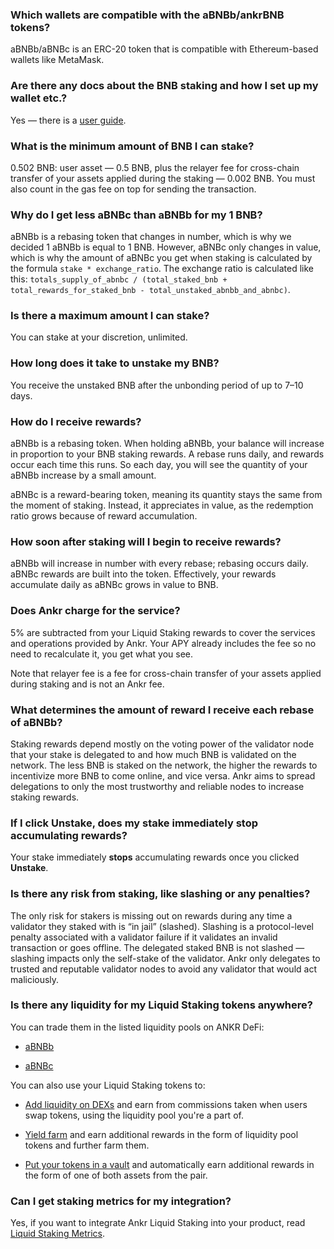 ### Which wallets are compatible with the aBNBb/ankrBNB tokens?

aBNBb/aBNBc is an ERC-20 token that is compatible with Ethereum-based wallets like MetaMask.

### Are there any docs about the BNB staking and how I set up my wallet etc.?

Yes — there is a [user guide](https://www.ankr.com/docs/staking/liquid-staking/bnb/stake/).

### What is the minimum amount of BNB I can stake?

0.502 BNB: user asset — 0.5 BNB, plus the relayer fee for cross-chain transfer of your assets applied during the staking — 0.002 BNB. You must also count in the gas fee on top for sending the transaction.

### Why do I get less aBNBc than aBNBb for my 1 BNB?

aBNBb is a rebasing token that changes in number, which is why we decided 1 aBNBb is equal to 1 BNB. However, aBNBc only changes in value, which is why the amount of aBNBc you get when staking is calculated by the formula `stake * exchange_ratio`. The exchange ratio is calculated like this: `totals_supply_of_abnbc / (total_staked_bnb + total_rewards_for_staked_bnb - total_unstaked_abnbb_and_abnbc)`.

### Is there a maximum amount I can stake?

You can stake at your discretion, unlimited.

### How long does it take to unstake my BNB?

You receive the unstaked BNB after the unbonding period of up to 7–10 days.

### How do I receive rewards?

aBNBb is a rebasing token. When holding aBNBb, your balance will increase in proportion to your BNB staking rewards. A rebase runs daily, and rewards occur each time this runs. So each day, you will see the quantity of your aBNBb increase by a small amount.  

  

aBNBc is a reward-bearing token, meaning its quantity stays the same from the moment of staking. Instead, it appreciates in value, as the redemption ratio grows because of reward accumulation.

### How soon after staking will I begin to receive rewards?

aBNBb will increase in number with every rebase; rebasing occurs daily. aBNBc rewards are built into the token. Effectively, your rewards accumulate daily as aBNBc grows in value to BNB.

### Does Ankr charge for the service?

5% are subtracted from your Liquid Staking rewards to cover the services and operations provided by Ankr. Your APY already includes the fee so no need to recalculate it, you get what you see.  

  

Note that relayer fee is a fee for cross-chain transfer of your assets applied during staking and is not an Ankr fee.

### What determines the amount of reward I receive each rebase of aBNBb?

Staking rewards depend mostly on the voting power of the validator node that your stake is delegated to and how much BNB is validated on the network. The less BNB is staked on the network, the higher the rewards to incentivize more BNB to come online, and vice versa. Ankr aims to spread delegations to only the most trustworthy and reliable nodes to increase staking rewards.

### If I click Unstake, does my stake immediately stop accumulating rewards?

Your stake immediately **stops** accumulating rewards once you clicked **Unstake**.

### Is there any risk from staking, like slashing or any penalties?

The only risk for stakers is missing out on rewards during any time a validator they staked with is “in jail” (slashed). Slashing is a protocol-level penalty associated with a validator failure if it validates an invalid transaction or goes offline. The delegated staked BNB is not slashed — slashing impacts only the self-stake of the validator. Ankr only delegates to trusted and reputable validator nodes to avoid any validator that would act maliciously.

### Is there any liquidity for my Liquid Staking tokens anywhere?

You can trade them in the listed liquidity pools on ANKR DeFi:

* [aBNBb](https://www.ankr.com/staking/defi/?assets=aBNBb)

* [aBNBc](https://www.ankr.com/staking/defi/?assets=aBNBc)

You can also use your Liquid Staking tokens to:

* [Add liquidity on DEXs](https://www.ankr.com/docs/staking/defi/liquidity-pools/) and earn from commissions taken when users swap tokens, using the liquidity pool you're a part of.

* [Yield farm](https://www.ankr.com/docs/staking/defi/yield-farming/) and earn additional rewards in the form of liquidity pool tokens and further farm them.

* [Put your tokens in a vault](https://www.ankr.com/docs/staking/defi/vaults/) and automatically earn additional rewards in the form of one of both assets from the pair.

### Can I get staking metrics for my integration?

Yes, if you want to integrate Ankr Liquid Staking into your product, read [Liquid Staking Metrics](https://www.ankr.com/docs/staking/for-integrators/restful-api/staking-metrics/).
